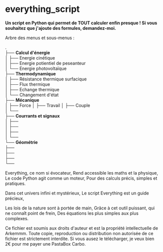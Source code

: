 # everything_script
**Un script en Python qui permet de TOUT calculer enfin presque !
Si vous souhaitez que j'ajoute des formules, demandez-moi.**



Arbre des menus et sous-menus :  

.  
├── **Calcul d'énergie**  
│   ├── Energie cinétique  
│   ├── Energie potientiel de peseanteur  
│   └── Energie photovoltaïque  
├── **Thermodynamique**  
│   ├── Résistance thermique surfacique  
│   ├── Flux thermique  
│   ├── Echange thermique  
│   └── Changement d'état  
├── **Mécanique**  
│   ├── Force
│   ├── Travail
│   ├── Couple  
│   └──   
├── **Courrants et signaux**  
│   ├──   
│   ├──   
│   ├──   
│   └──   
└── **Géométrie**  
    ├──   
    ├──   
    ├──   
    └──   





Everything, ce nom si évocateur,
Rend accessible les maths et la physique,
Le code Python agit comme un moteur,
Pour des calculs précis, simples et pratiques.

Dans cet univers infini et mystérieux,
Le script Everything est un guide précieux,

Les lois de la nature sont à portée de main,
Grâce à cet outil puissant, qui ne connaît point de frein,
Des équations les plus simples aux plus complexes.


Ce fichier est soumis aux droits d'auteur et est la propriété intellectuelle de Arkemmm.
Toute copie, reproduction ou distribution non autorisée de ce fichier est strictement interdite.
Si vous ausez le télécharger, je veux bien 2€ pour me payer une PastaBox Carbo.
